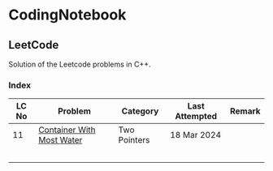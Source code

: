 # CodingNotebook

## LeetCode

Solution of the Leetcode problems in C++.

### Index

| LC No | Problem                                                                        | Category     | Last Attempted | Remark  |
|-------|--------------------------------------------------------------------------------|--------------|----------------|---------|
| 11    |[Container With Most Water](/LeetCode/ContainerWithMostWater.ipynb)             | Two Pointers | 18 Mar 2024    |         |
|       |                                                                                |              |                |         |
|       |                                                                                |              |                |         |
|       |                                                                                |              |                |         |
|       |                                                                                |              |                |         |
|       |                                                                                |              |                |         |